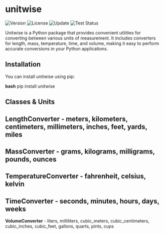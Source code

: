 # unitwise
![Version](https://img.shields.io/badge/pypi-v0.0.3-blue)
![License](https://img.shields.io/badge/license-MIT-green)
![Update](https://img.shields.io/badge/last_updated-7/11/24-green)
![Test Status](https://github.com/NarenDawar/unitwise/workflows/Tests/badge.svg)

Unitwise is a Python package that provides convenient utilities for converting between various units of measurement. It includes converters for length, mass, temperature, time, and volume, making it easy to perform accurate conversions in your Python applications.

## Installation

You can install unitwise using pip:

**bash**
pip install unitwise

## Classes & Units
**LengthConverter** - meters, kilometers, centimeters, millimeters, inches, feet, yards, miles
-
**MassConverter** - grams, kilograms, milligrams, pounds, ounces
-
**TemperatureConverter** - fahrenheit, celsius, kelvin
-
**TimeConverter** - seconds, minutes, hours, days, weeks
-
**VolumeConverter** - liters, milliliters, cubic_meters, cubic_centimeters, cubic_inches, cubic_feet, gallons, quarts, pints, cups




